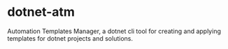 # dotnet-atm
Automation Templates Manager, a dotnet cli tool for creating and applying templates for dotnet projects and solutions.

